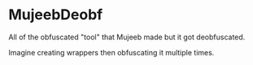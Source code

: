 # MujeebDeobf
All of the obfuscated "tool" that Mujeeb made but it got deobfuscated.

Imagine creating wrappers then obfuscating it multiple times. 
